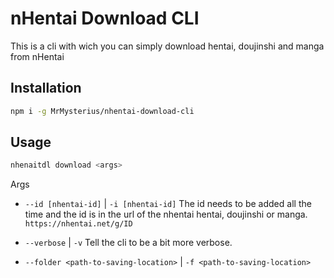 # nHentai Download CLI

This is a cli with wich you can simply download hentai, doujinshi and manga from nHentai

## Installation

```bash
npm i -g MrMysterius/nhentai-download-cli
```

## Usage

```bash
nhenaitdl download <args>
```

Args

- `--id [nhentai-id]` | `-i [nhentai-id]` The id needs to be added all the time and the id is in the url of the nhentai hentai, doujinshi or manga. `https://nhentai.net/g/ID`

- `--verbose` | `-v` Tell the cli to be a bit more verbose.

- `--folder <path-to-saving-location>`  | `-f <path-to-saving-location>`
